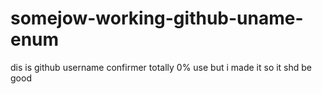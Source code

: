 # somejow-working-github-uname-enum
dis is github username confirmer totally 0% use but i made it so it shd be good
